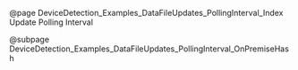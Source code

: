 @page DeviceDetection_Examples_DataFileUpdates_PollingInterval_Index Update Polling Interval

@subpage DeviceDetection_Examples_DataFileUpdates_PollingInterval_OnPremiseHash

